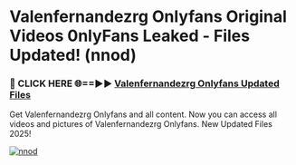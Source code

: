 # Valenfernandezrg Onlyfans Original Videos 0nlyFans Leaked - Files Updated! (nnod)

<h3>🔴 CLICK HERE 🌐==►► <a href="https://tinyurl.com/ehrbuxhb" rel="nofollow">Valenfernandezrg Onlyfans Updated Files</a></h3>

Get Valenfernandezrg Onlyfans and all content. Now you can access all videos and pictures of Valenfernandezrg Onlyfans. New Updated Files 2025!

[![nnod](https://i.imgur.com/lVYEuWS.gif)](https://tinyurl.com/ehrbuxhb)
